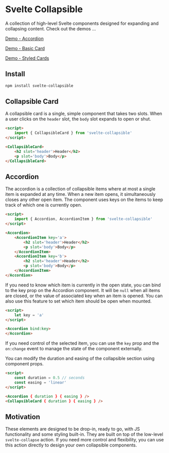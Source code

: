 
# Svelte Collapsible

A collection of high-level Svelte components designed for expanding and collapsing content. 
Check out the demos ...

[Demo - Accordion](https://svelte.dev/repl/1b3474c81253461dba775238c0228bca?version=3.30.0)

[Demo - Basic Card](https://svelte.dev/repl/7adc6bc2778040509ce498e6cb4322b0?version=3.30.0)

[Demo - Styled Cards](https://svelte.dev/repl/aafe54bdba204d6f9c6431f8eca50915?version=3.30.0)

## Install

```bash
npm install svelte-collapsible
```

## Collapsible Card

A collapsible card is a single, simple component that takes two slots.
When a user clicks on the `header` slot, the `body` slot expands to open or shut.

```html
<script>
    import { CollapsibleCard } from 'svelte-collapsible'
</script>

<CollapsibleCard>
    <h2 slot='header'>Header</h2>
    <p slot='body'>Body</p>
</CollapsibleCard>
```

## Accordion

The accordion is a collection of collapsible items where at most a single item is expanded at any time.
When a new item opens, it simultaneously closes any other open item.
The component uses keys on the items to keep track of which one is currently open.

```html
<script>
    import { Accordion, AccordionItem } from 'svelte-collapsible'
</script>

<Accordion>
    <AccordionItem key='a'>
        <h2 slot='header'>Header</h2>
        <p slot='body'>Body</p> 
    </AccordionItem>
    <AccordionItem key='b'>
        <h2 slot='header'>Header</h2>
        <p slot='body'>Body</p> 
    </AccordionItem>
</Accordion>
```

If you need to know which item is currently in the open state, you can bind to the key prop on the Accordion component.
It will be `null` when all items are closed, or the value of associated key when an item is opened.
You can also use this feature to set which item should be open when mounted.

```html
<script>
    let key = 'a'
</script>

<Accordion bind:key>
</Accordion>
```

If you need control of the selected item, you can use the `key` prop and the `on:change` event to manage the state of the component externally.

You can modify the duration and easing of the collapsible section using component props.

```html
<script>
    const duration = 0.5 // seconds
    const easing = 'linear'
</script>

<Accordion { duration } { easing } />
<CollapsibleCard { duration } { easing } />
```


## Motivation

These elements are designed to be drop-in, ready to go, with JS functionality and some styling built-in.
They are built on top of the low-level `svelte-collapse` action. 
If you need more control and flexibility, you can use this action directly to design your own collapsible components.